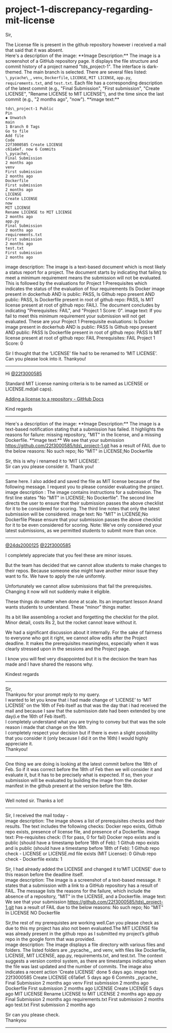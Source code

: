 # project-1-discrepancy-regarding-mit-license

Sir,

The License file is present in the github repository however i received a mail that said that it was absent.  
Here's a description of the image:
\*\*Image Description:\*\*
The image is a screenshot of a GitHub repository page. It displays the file structure and commit history of a project named "tds\_project-1". The interface is dark-themed. The main branch is selected. There are several files listed: `\_pycache\_`, `venv`, `Dockerfile`, `LICENSE`, `MIT LICENSE`, `app.py`, `requirements.txt`, and `test.txt`. Each file has a corresponding description of the latest commit (e.g., "Final Submission", "First submission", "Create LICENSE", "Rename LICENSE to MIT LICENSE"), and the time since the last commit (e.g., "2 months ago", "now").
\*\*image text:\*\*
```
tds\_project-1 Public
Pin
◆ Unwatch
main
1 Branch 0 Tags
Go to file
Add file
Code
22f3000585 Create LICENSE
c61a6ef. now 6 Commits
\_pycache\_
Final Submission
2 months ago
venv
First submission
2 months ago
Dockerfile
First submission
2 months ago
LICENSE
Create LICENSE
now
MIT LICENSE
Rename LICENSE to MIT LICENSE
2 months ago
app.py
Final Submission
2 months ago
requirements.txt
First submission
2 months ago
test.txt
First submission
2 months ago
```
  
image description: The image is a text-based document which is most likely a status report for a project. The document starts by indicating that failing to meet a minimum requirement means the submission will not be evaluated. This is followed by the evaluations for Project 1 Prerequisites which indicates the status of the evaluation of four requirements (Is Docker image present in dockerhub AND is public: PASS, Is Github repo present AND public: PASS, Is Dockerfile present in root of github repo: PASS, Is MIT license present at root of github repo: FAIL). The document concludes by indicating "Prerequisites: FAIL", and "Project 1 Score: 0".
image text: If you fail to meet this minimum requirement your submission will not get evaluated.
These are your Project 1 Prerequisite evaluations:
Is Docker image present in dockerhub AND is public: PASS
Is Github repo present AND public: PASS
Is Dockerfile present in root of github repo: PASS
Is MIT license present at root of github repo: FAIL
Prerequisites: FAIL
Project 1 Score: 0

Sir I thought that the ‘LICENSE’ file had to be renamed to ‘MIT LICENSE’.  
Can you please look into it. Thankyou!

---

Hi [@22f3000585](/u/22f3000585)

Standard MIT License naming criteria is to be named as LICENSE or LICENSE.md(all caps).

[Adding a license to a repository - GitHub Docs](https://docs.github.com/en/communities/setting-up-your-project-for-healthy-contributions/adding-a-license-to-a-repository)

Kind regards

---

Here's a description of the image:
\*\*Image Description:\*\*
The image is a text-based notification stating that a submission has failed. It highlights the reasons for failure: missing repository, "MIT" in the license, and a missing Dockerfile.
\*\*image text:\*\*
We see that your submission https://github.com/22f3000585/tds\_project-1.git has a result of FAIL due to the below reasons:
No such repo; No "MIT" in LICENSE;No Dockerfile
  
Sir, this is why i renamed it to ‘MIT LICENSE’.  
Sir can you please consider it. Thank you!

---

Same here. I also added and saved the file as MIT license because of the following message. I request you to please consider evaluating the project.  
image description : The image contains instructions for a submission. The first line states "No "MIT" in LICENSE; No Dockerfile". The second line directs the user to ensure that their submission passes the above checklist for it to be considered for scoring. The third line notes that only the latest submission will be considered.
image text: No "MIT" in LICENSE;No Dockerfile
Please ensure that your submission passes the above checklist for it to be even considered for scoring.
Note: We've only considered your latest submissions, as we permitted students to submit more than once.

---

[@24ds2000125](/u/24ds2000125) [@22f3000585](/u/22f3000585)

I completely appreciate that you feel these are minor issues.

But the team has decided that we cannot allow students to make changes to their repos. Because someone else might have another minor issue they want to fix. We have to apply the rule uniformly.

Unfortunately we cannot allow submissions that fail the prerequisites.  
Changing it now will not suddenly make it eligible.

These things do matter when done at scale. Its an important lesson Anand wants students to understand. These “minor” things matter.

Its a bit like assembling a rocket and forgetting the checklist for the pilot. Minor detail, costs Rs 2, but the rocket cannot leave without it.

We had a significant discussion about it internally. For the sake of fairness to everyone who got it right, we cannot allow edits after the Project deadline. It makes the prerequisites meaningless, especially when it was clearly stressed upon in the sessions and the Project page.

I know you will feel very disappointed but it is the decision the team has made and I have shared the reasons why.

Kindest regards

---

Sir,  
Thankyou for your prompt reply to my query.  
I wanted to let you know that i had made change of ‘LICENSE’ to ‘MIT LICENSE’ on the 16th of Feb itself as that was the day that i had received the mail and because I saw that the submission date had been extended by one day(i.e the 16th of Feb itself).  
I completely understand what you are trying to convey but that was the sole reason i made that change on the 16th.  
I completely respect your decision but if there is even a slight possibility that you consider it (only because I did it on the 16th) I would highly appreciate it.  
Thankyou!

---

One thing we are doing is looking at the latest commit before the 18th of Feb. So if it was correct before the 18th of Feb then we will consider it and evaluate it, but it has to be precisely what is expected. If so, then your submission will be evaluated by building the image from the docker manifest in the github present at the version before the 18th.

---

Well noted sir. Thanks a lot!

---

Sir, I received the mail today -  
image description: The image shows a list of prerequisites checks and their results. The text includes the following checks: Docker repo exists, Github repo exists, presence of license file, and presence of a Dockerfile.
image text: Pre-requisites check: (1 for pass, 0 for fail)
Docker repo exists and is public (should have a timestamp before 18th of Feb): 1
Github repo exists and is public (should have a timestamp before 18th of Feb): 1
Github repo check - LICENSE or LICENSE.md file exists (MIT License): 0
Gihub repo check - Dockerfile exists: 1
  
Sir, I had already added the LICENSE and changed it to’MIT LICENSE’ due to this reason before the deadline itself.  
image description: The image is a screenshot of a text-based message. It states that a submission with a link to a GitHub repository has a result of FAIL. The message lists the reasons for the failure, which include the absence of a repository, "MIT" in the LICENSE, and a Dockerfile.
image text: We see that your submission https://github.com/22f3000585/tds\_project-1.git has a result of FAIL due to the below reasons:
No such repo; No "MIT" In LICENSE NO Dockerfile
  
Sir,the rest of my prerequistes are working well.Can you please check as due to this my project has also not been evaluated.The MIT LICENSE file was already present in the github repo as I submitted my project’s github repo in the google form that was provided.  
image description: The image displays a file directory with various files and folders. The listed folders are \_pycache\_, and venv, with files like Dockerfile, LICENSE, MIT LICENSE, app.py, requirements.txt, and test.txt. The context suggests a version control system, as there are timestamps indicating when the file was last updated and the number of commits. The image also indicates a recent action 'Create LICENSE' done 5 days ago.
image text: 22f3000585 Create LICENSE c61a6ef. 5 days ago 6 Commits
\_pycache\_ Final Submission 2 months ago
venv First submission 2 months ago
Dockerfile First submission 2 months ago
LICENSE Create LICENSE 5 days ago
MIT LICENSE Rename LICENSE to MIT LICENSE 2 months ago
app.py Final Submission 2 months ago
requirements.txt First submission 2 months ago
test.txt First submission 2 months ago
  
Sir can you please check.  
Thankyou

---

